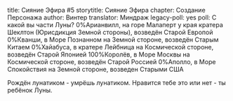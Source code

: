 title: Сияние Эфира #5
storytitle: Сияние Эфира
chapter: Создание Персонажа
author: Винтер
translator: Миндраж
legacy-poll: yes
poll: С какой вы части Луны?
      0%Арианвилл, на горе Малаперт у края кратера Шеклтон (Юрисдикция Земной стороны), возведён Старой Европой
      0%Кванши, в Море Познанном на Земной стороне, возведён Старым Китаем
      0%Хайабуса, в кратере Лейбница на Космической стороне, возведён Старой Японией
      100%Королёв, в Море Москвы на Космической стороне, возведён Старой Россией
      0%Аполло, в Море Спокойствия на Земной стороне, возведен Старыми США

Рождён лунатиком - умрёшь лунатиком. Нравится тебе это или нет - ты ребёнок Луны.